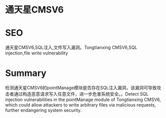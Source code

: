 # 通天星CMSV6
# SEO
通天星CMSV6,SQL注入,文件写入漏洞。Tongtianxing CMSV6,SQL injection,file write vulnerability
# Summary
检测通天星CMSV6的pointManage模块是否存在SQL注入漏洞，该漏洞可导致攻击者通过构造恶意请求写入任意文件，进一步危害系统安全。。Detect SQL injection vulnerabilities in the pointManage module of Tongtianxing CMSV6, which could allow attackers to write arbitrary files via malicious requests, further endangering system security.
